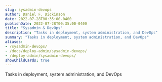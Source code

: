 ```yaml
---
slug: sysadmin-devops
author: Daniel F. Dickinson
date: 2022-07-28T00:35:00-0400
publishDate: 2022-07-28T00:35:00-0400
title: "Sysadmin & DevOps"
description: "Tasks in deployment, system administration, and DevOps"
summary: "Tasks in deployment, system administration, and DevOps"
aliases:
- /sysadmin-devops/
- /docs/deploy-admin/sysadmin-devops/
- /deploy-admin/sysadmin-devops/
showChildCards: true
---
```


Tasks in deployment, system administration, and DevOps
